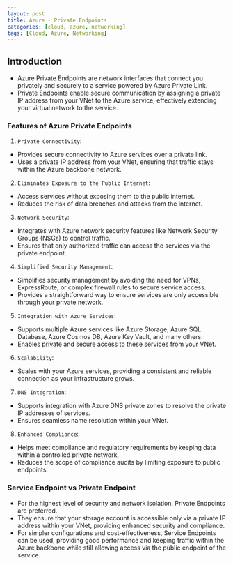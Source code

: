```yaml
---
layout: post
title: Azure - Private Endpoints
categories: [cloud, azure, networking]
tags: [Cloud, Azure, Networking]
---
```


## Introduction
- Azure Private Endpoints are network interfaces that connect you privately and securely to a service powered by Azure Private Link. 
- Private Endpoints enable secure communication by assigning a private IP address from your VNet to the Azure service, effectively extending your virtual network to the service.

### Features of Azure Private Endpoints
1. `Private Connectivity`:
- Provides secure connectivity to Azure services over a private link.
- Uses a private IP address from your VNet, ensuring that traffic stays within the Azure backbone network.

2. `Eliminates Exposure to the Public Internet`:
- Access services without exposing them to the public internet.
- Reduces the risk of data breaches and attacks from the internet.

3. `Network Security`:
- Integrates with Azure network security features like Network Security Groups (NSGs) to control traffic.
- Ensures that only authorized traffic can access the services via the private endpoint.

4. `Simplified Security Management`:
- Simplifies security management by avoiding the need for VPNs, ExpressRoute, or complex firewall rules to secure service access.
- Provides a straightforward way to ensure services are only accessible through your private network.

5. `Integration with Azure Services`:
- Supports multiple Azure services like Azure Storage, Azure SQL Database, Azure Cosmos DB, Azure Key Vault, and many others.
- Enables private and secure access to these services from your VNet.

6. `Scalability`:
- Scales with your Azure services, providing a consistent and reliable connection as your infrastructure grows.

7. `DNS Integration`:
- Supports integration with Azure DNS private zones to resolve the private IP addresses of services.
- Ensures seamless name resolution within your VNet.

8. `Enhanced Compliance`:
- Helps meet compliance and regulatory requirements by keeping data within a controlled private network.
- Reduces the scope of compliance audits by limiting exposure to public endpoints.


### Service Endpoint vs Private Endpoint
- For the highest level of security and network isolation, Private Endpoints are preferred. 
- They ensure that your storage account is accessible only via a private IP address within your VNet, providing enhanced security and compliance. 
- For simpler configurations and cost-effectiveness, Service Endpoints can be used, providing good performance and keeping traffic within the Azure backbone while still allowing access via the public endpoint of the service.
